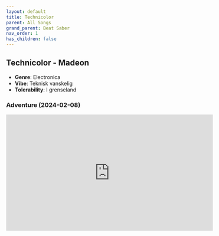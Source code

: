 ```yaml
---
layout: default
title: Technicolor
parent: All Songs
grand_parent: Beat Saber
nav_order: 1
has_children: false
---
```


## Technicolor - Madeon
- **Genre**: Electronica
- **Vibe**: Teknisk vanskelig
- **Tolerability**: I grenseland


### Adventure (2024-02-08)

<iframe width="560" height="315" src="https://www.youtube.com/embed/70F5u-FVpXs?si=kK4lrMARYXlzzrIM" title="YouTube video player" frameborder="0" allow="accelerometer; autoplay; clipboard-write; encrypted-media; gyroscope; picture-in-picture; web-share" allowfullscreen></iframe>

